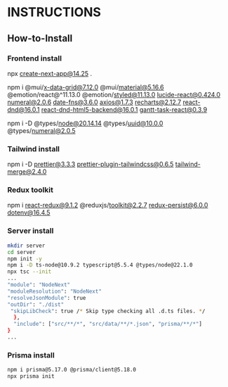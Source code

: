 # INSTRUCTIONS

## How-to-Install

### Frontend install

npx create-next-app@14.25 .

npm i @mui/x-data-grid@7.12.0 @mui/material@5.16.6 @emotion/react@^11.13.0 @emotion/styled@11.13.0 lucide-react@0.424.0 numeral@2.0.6 date-fns@3.6.0  axios@1.7.3 recharts@2.12.7 react-dnd@16.0.1 react-dnd-html5-backend@16.0.1 gantt-task-react@0.3.9

npm i -D @types/node@20.14.14 @types/uuid@10.0.0 @types/numeral@2.0.5

### Tailwind install

npm i -D prettier@3.3.3 prettier-plugin-tailwindcss@0.6.5 tailwind-merge@2.4.0

### Redux toolkit

npm i react-redux@9.1.2 @reduxjs/toolkit@2.2.7 redux-persist@6.0.0 dotenv@16.4.5

### Server install

```bash
mkdir server
cd server
npm init -y
npm i -D ts-node@10.9.2 typescript@5.5.4 @types/node@22.1.0
npx tsc --init
...
"module": "NodeNext"
"moduleResolution": "NodeNext"
"resolveJsonModule": true
"outDir": "./dist"
 "skipLibCheck": true /* Skip type checking all .d.ts files. */
  },
  "include": ["src/**/*", "src/data/**/*.json", "prisma/**/*"]
}
...
```

### Prisma install

```bash
npm i prisma@5.17.0 @prisma/client@5.18.0
npx prisma init
```
